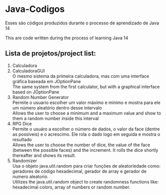 # Java-Codigos
Esses são códigos produzidos durante o processo de aprendizado de Java 14

This are code written during the process of learning Java 14

## Lista de projetos/project list:
1. Calculadora
1. CalculadoraGUI <br>
O mesmo sistema da primeira calculadora, mas com uma interface gráfica baseada em JOptionPane <br>
The same system from the first calculator, but with a graphical interface based on JOptionPane <br>
1. Random Number Generator <br>
Permite o usuario escolher um valor máximo e mínimo e mostra para ele um número aleatório dentro desse intervalo <br>
Allows the user to choose a minimum and a maximum value and show to them a random number inside this interval
1. RPG Dice  
Permite o usuáro a escolher o número de dados, o valor da face (dentre as possíveis) e o acrescimo. Ele rola o dado logo em seguida e mostra o resultado  
Allows the user to choose the number of dice, the value of the face (between the possible faces) and the increment. It rolls the dice shortly thereafter and shows its result. 
1. Randomizer  
Usa o objeto java.util.random para criar funções de aleatoriedade como: geradores de código hexadecimal, gerador de array e gerador de numero aleatorio.  
Utilizes the java.util.random object to create randomness functions like: hexadecimal colors, array of numbers or random number.  
